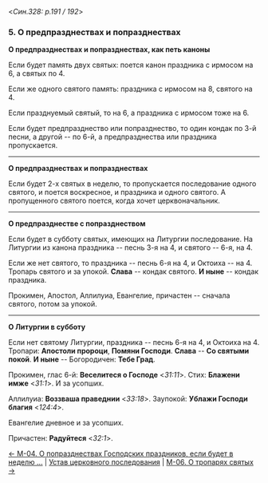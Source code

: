 
<*Син.328: p.191 / 192*>

### 5. О предпразднествах и попразднествах

**О предпразднествах и попразднествах, как петь каноны**

Если будет память двух святых: поется канон праздника с ирмосом на 6, 
а святых по 4.

Если же одного святого память: праздника с ирмосом на 8, святого на 4. 

Если празднуемый святый, то на 6, а праздника с ирмосом тоже на 6. 

Если будет предпразднество или попразднество, то один кондак по 3-й песни, 
а другой -- по 6-й, а предпразднества или праздника пропускается.

---

**О предпразднествах и попразднествах**

Если будет 2-х святых в неделю, то пропускается последование одного святого, 
и поется воскресное, и праздника и одного святого. 
А пропущенного святого поется, когда хочет церквоначальник. 

---

**О предпразднестве с попразднеством**

Если будет в субботу святых, имеющих на Литургии последование. 
На Литургии из канона праздника -- песнь 3-я на 4, и святого -- 6-я, на 4. 

Если же нет святого, то праздника -- песнь 6-я на 4, и Октоиха -- на 4. 
Тропарь святого и за упокой. **Слава** -- кондак святого. 
**И ныне** -- кондак праздника. 

Прокимен, Апостол, Аллилуиа, Евангелие, причастен -- сначала святого, 
потом за упокой.

---

**О Литургии в субботу**

Если нет святому Литургии, праздника -- песнь 6-я на 4, и Октоиха на 4. 
Тропари: **Апостоли пророци**, **Помяни Господи**. 
**Слава** -- **Со святыми покой**. **И ныне** -- Богородичен: **Тебе Град**. 

Прокимен, глас 6-й: **Веселитеся о Господе** <*31:11*>. 
Стих: **Блажени имже** <*31:1*>. 
И за усопших. 

Аллилуиа: **Воззваша праведнии** <*33:18*>. 
Заупокой: **Ублажи Господи благия** <*124:4*>.

Евангелие дневное и за усопших. 

Причастен: **Радуйтеся** <*32:1*>. 

[← М-04. О попразднествах Господских праздников, если будет в неделю ...](m_328_004.md)
| [Устав церковного последования](README.md)
| [М-06. О тропарях святых →](m_328_006.md)
